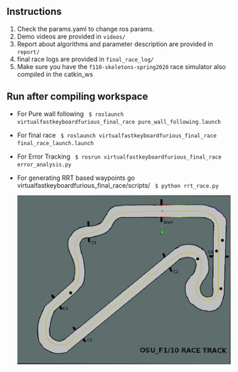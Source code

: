 ## Instructions

1. Check the params.yaml to change ros params.
2. Demo videos are provided in ```videos/```
3. Report about algorithms and parameter description are provided in ```report/```
4. final race logs are provided in ```final_race_log/```
4. Make sure you have the ```f110-skeletons-spring2020``` race simulator also compiled in the catkin_ws


## Run after compiling workspace
* For Pure wall following
``  $ roslaunch virtualfastkeyboardfurious_final_race pure_wall_following.launch 
``

* For final race 
``  $ roslaunch virtualfastkeyboardfurious_final_race final_race_launch.launch 
``

* For Error Tracking 
``  $ rosrun virtualfastkeyboardfurious_final_race error_analysis.py 
``


* For generating RRT based waypoints go virtualfastkeyboardfurious_final_race/scripts/
``  $ python rrt_race.py
``

  ![alt text](./images/Wall_Following_waypnt.png)
